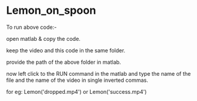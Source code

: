 # Lemon_on_spoon
 
 To run above code:-

  open matlab & copy the code.      
  
  keep the video and this code in the same folder.
  
  provide the path of the above folder in matlab.
  
  now left click to the RUN command in the matlab and type the name of the file and the name of the video in single inverted commas.
  
  for eg: Lemon('dropped.mp4') or Lemon('success.mp4')
